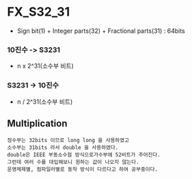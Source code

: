 # FX_S32_31
- Sign bit(1) + Integer parts(32) + Fractional parts(31) : 64bits

### 10진수 -> S3231
* n x 2^31(소수부 비트)
### S3231 -> 10진수
* n / 2^31(소수부 비트)

## Multiplication
```
정수부는 32bits 이므로 long long 을 사용하였고
소수부는 31bits 라서 double 을 사용하였다.
double은 IEEE 부동소수점 방식으로가수부에 52비트가 주어진다.
그런데 여러 수를 대입해보니 원하는 값이 나오지 않는다.
운영체제별, 컴파일러별로 동작 방식이 다르다고 하여 공부중이다.
